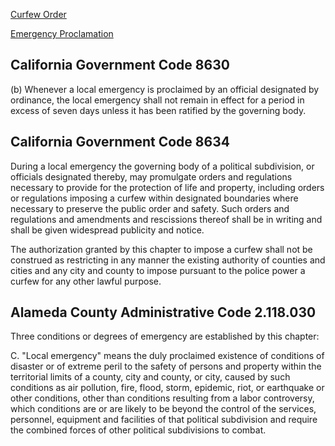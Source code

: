 [Curfew Order](https://www.alamedacountysheriff.org/files/2020-06-01-CurfewOrder.pdf)

[Emergency Proclamation](https://www.alamedacountysheriff.org/files/2020-06-01-EmergencyProclamation.pdf)

## California Government Code 8630

(b) Whenever a local emergency is proclaimed by an official designated by ordinance, the local emergency shall not remain in effect for a period in excess of seven days unless it has been ratified by the governing body.

## California Government Code 8634

During a local emergency the governing body of a political subdivision, or officials designated thereby, may promulgate orders and regulations necessary to provide for the protection of life and property, including orders or regulations imposing a curfew within designated boundaries where necessary to preserve the public order and safety. Such orders and regulations and amendments and rescissions thereof shall be in writing and shall be given widespread publicity and notice.

The authorization granted by this chapter to impose a curfew shall not be construed as restricting in any manner the existing authority of counties and cities and any city and county to impose pursuant to the police power a curfew for any other lawful purpose.

## Alameda County Administrative Code 2.118.030


Three conditions or degrees of emergency are established by this chapter:

C. "Local emergency" means the duly proclaimed existence of conditions of disaster or of extreme peril to the safety of persons and property within the territorial limits of a county, city and county, or city, caused by such conditions as air pollution, fire, flood, storm, epidemic, riot, or earthquake or other conditions, other than conditions resulting from a labor controversy, which conditions are or are likely to be beyond the control of the services, personnel, equipment and facilities of that political subdivision and require the combined forces of other political subdivisions to combat.
